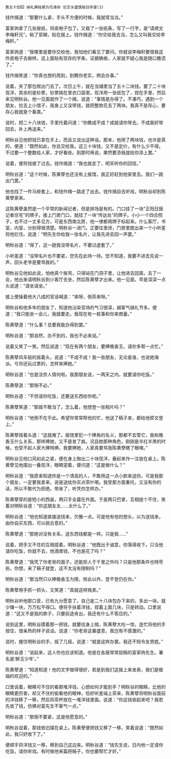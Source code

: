     第五十四回 纳礼典轻裘为花请命 论交关盛馔按日传餐(3) 

   钱作揖道：“那要什么紧，手头不方便的时候，我就常当当。”

   富家驹拿了几张报纸，将皮袍子包了。又栽了一张纸条，写了一行字，是“请顺文李梅轩兄”。粘了浆糊，贴在报上。钱作揖道：“你交给我去当，怎么又叫我交给李梅轩。”

   富家驹道：“我哪里是要你交给他，我怕他们看见了要问。你就说李梅轩要借我这件皮袍子去做样。这上面贴有现存的字条，证据确凿，人家就不疑心我是随口撒谎了。”

   钱作揖笑道：“你真也想的周到，别瞧你老实，例会办事。”

   说着，夹了那包袱出门去了。次日上午，就在当铺里当了五十二块钱。要了二十块现洋，其余的是钞票，钞票揣在里衣口袋里。现洋用一张纸包了，捏在手里，然后来见明秋谷。他一见面就作了一个揖，说道：“事情是办得了。不凑巧，遇到一个朋友，拉去上小馆子，我身上又没带钱，就把整款花去了两块。我真不是存心，要存心我就是个畜类。”

   说时，把二十八块钱，手里托着问道：“你瞧成不成？成就请你带去。不成我好带回去，补上再送来。”

   明秋谷见他把钱已拿在手上，而且又说出这种话。那末，他用了两块钱，也许是真的。便道：“既然如此，你且交给我，这三十块钱，又不是定价，有什么少不得。不过要一个整数给人家，才好看些。到那时再说，果然要添我就给你添上罢。”

   说着，便将钱接了过去。钱作揖道：“我也就走了，明天听你的回信。”

   明秋谷道：“这个时候，陈黄孽也还没有上报馆，我正好赶到他家里去。我们一路出门罢。”

   他也找了一件马褂套上，和钱作揖一路走了出去。钱作揖自去听戏，明秋谷却到陈黄孽家来。

   这陈黄孽虽然是一个平常的新闻记者，但是排场是有的。门口挂了一块“正阳日报记者住宅”的牌子。接上门房门口，就挂了一块“传达处”的牌子。小小一个四合院子，也不过一丈多见方，可是东西南北房，他一律都用牌子标起来。什么客厅，书室，内室，分别得很清楚。明秋谷一进门，正要往里闭，门房里跑出来一个小听差将他拦住。说道：“明先生你给我一张名片，让我先进去回一声罢。”

   明秋谷道：“得了，这一趟我没带名片，不要过虚套了。”

   小听差道：“没带名片也不要紧，您先在此待一待。您不知道，我要不进去先说一声，回头老爷是要骂我的。”

   明秋谷见他如此说，怕他真个挨骂，只得站在门洞子里，让他进去回禀。去了一会，他出来请明秋谷到小客厅去坐，然后陈黄孽才出来。他一见面，早是深深一点头说道：“请坐请坐。”

   接上便操着他大八成的官话喊道：“来呀，倒茶来呀。”

   明秋谷和他多年的朋友了，知道他沾染官场的气习很深，越客气越礼节多。便道：“我只能坐一会儿，我就要走。我现在有一桩事和你来商量。”

   陈黄孽道：“什么事？总要我能办得到罢。”

   明秋谷道：“那自然，办不到的，我也不必来说。”

   说着又笑了一笑。然后说道：“现在有两个朋友，要捧晚香玉，请你多帮一点忙。”

   陈黄孽风车般的摇着头，说道：“不成不成！我一些朋友，无论是谁，也说她海派。亏你还玩过票的，怎样来捧她。”

   明秋谷道：“也是没奈人情何啦。我那朋友说，一两天之内，就要请你吃饭。”

   陈黄孽道：“那倒不必。”

   明秋谷道：“不但请你吃饭，还要送东西给你呢。”

   陈黄孽笑道：“那就不敢当了。怎么着，他想登一张相片吗？”

   明秋谷道：“他倒不在乎此。希望你常常帮他的忙，他送了稿子来，都给他原文登上。”

   陈黄孽摇着头道：“这就难了。报馆里犯一个捧角的名义，那都不去管它，我和晚香玉什么关系，那样捧她，又不是发了疯。况且她那种角色，刚刚是半红半黑的时候，也受不起人家大捧特捧。我要捧她，人家真要骂我陈黄孽瞎了眼哩。”

   明秋谷见他口风如此之紧，便在身上掏出二十块现洋，叠起来作一注放在桌上。陈黄孽见他摆出一叠现洋，眼睛望着，便问道：“这是做什么？”

   明秋谷道：“我原来知道你是一个清高的人，不敢用这一点小款来送你。可是我那个朋友，一定要我拿来，说是送给你买点茶叶喝。我受那方面重托，又没有你的话，所以不敢代为拒绝。带来了，听凭你怎样办。”

   陈黄孽穿的是短小的西装，两只手全露在外面。于是两只巴掌，互相搓个不住，笑着对明秋谷道：“你这朋友太……太什么了。”

   明秋谷道：“他也知道直接送钱来，欠雅一点。可是他有他的想头，以为送钱来，由你自买东西，可以挑合意的。”

   陈黄孽道：“那绝对没有关系，送东西钱都是一样。只是我……”

   说着，把手又不住的互相搓着。明秋谷道：“他既出于诚意，你落得收下。只当他请你吃饭，你就不去，他酒席钱，不也是花了吗？”

   陈黄孽道：“我凭了你老哥的面子，还能拒人于千里之外吗？只是他那条件也特苛些。你想，来了稿子就登，这不太没有限制吗？”

   明秋谷道：“那当然只以捧晚香玉为限，除此以外，登不登仍在你。”

   陈黄孽用手抓一抓头，又笑道：“真就这样贱卖。”

   明秋谷听他那口音，已有九分愿意了。自己是二十八块包办下来的，多出一块，就少赚一块，万万松不得口。便将手扶着洋钱，捏着上面几块，只是转动。口里说道：“这又不是我的款子，只要前途肯出，我还有什么不答应的。”

   说到这里，明秋谷摸着那一把钱，就要往身上揣，陈黄孽大吃一惊，连忙将他的手按住，很亲热的样子说话。说道：“你老哥这番盛意，我岂有不感激的。”

   说时，握住明秋谷的手，摇了几摇，说道：“就是这样办罢。我还不知令友贵姓。”

   明秋谷道：“说起来，这人你也应该知道。他是在各报常常投稿的富家驹先生。署名是‘醉玉少年’。”

   陈黄孽道：“知道知道！他的文字做得很好，若是到我们这报上来发表，我们是极端的欢迎的。”

   口里说着，眼睛可不住的看那堆洋钱，心想如何才能到手？明秋谷的眼睛，比他的眼睛更厉害，却又不住的偷看他的眼神，恰好听差端上茶来，陈黄孽将明秋谷面前的洋钱移了一移，然后将茶杯放在一堆洋钱里面。说道：“你这钱收起来吧？我若先收了钱，仿佛对富先生不客气一点。”

   明秋谷道：“那倒不要紧，这是他愿意的。”

   明秋谷说着，那钱依旧摆在桌上。陈黄孽便把钱又移了一移，笑着说道：“既然如此，我只好收下了。”

   便顺手将洋钱又一移，移到自己这边来。明秋谷道：“钱先生说，日内他一定请你吃饭，请你听戏。有时候他来篇把稿子，你也要帮忙才好。”

